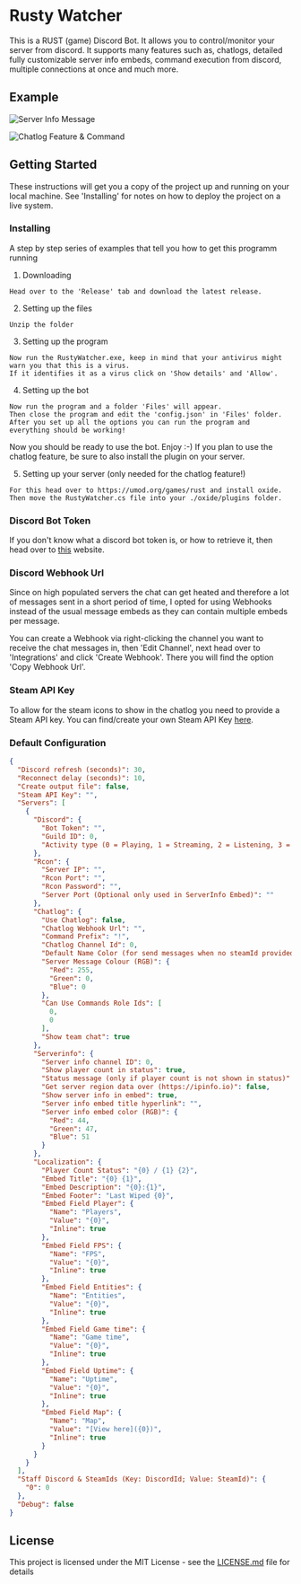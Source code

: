 # Rusty Watcher

This is a RUST (game) Discord Bot. It allows you to control/monitor your server from discord.
It supports many features such as, chatlogs, detailed fully customizable server info embeds, command execution from discord, 
multiple connections at once and much more.

## Example

![Server Info Message](https://i.imgur.com/4UkWPlD.png)

![Chatlog Feature & Command](https://i.imgur.com/LyFsqBT.png)

## Getting Started

These instructions will get you a copy of the project up and running on your local machine. See 'Installing' for notes on how to deploy the project on a live system.

### Installing

A step by step series of examples that tell you how to get this programm running

1. Downloading

```
Head over to the 'Release' tab and download the latest release.
```

2. Setting up the files

```
Unzip the folder
```

3. Setting up the program

```
Now run the RustyWatcher.exe, keep in mind that your antivirus might warn you that this is a virus.
If it identifies it as a virus click on 'Show details' and 'Allow'.
```

4. Setting up the bot

```
Now run the program and a folder 'Files' will appear.
Then close the program and edit the 'config.json' in 'Files' folder.
After you set up all the options you can run the program and everything should be working!
```

Now you should be ready to use the bot. Enjoy :-)
If you plan to use the chatlog feature, be sure to also install the plugin on your server.

5. Setting up your server (only needed for the chatlog feature!)

```
For this head over to https://umod.org/games/rust and install oxide.
Then move the RustyWatcher.cs file into your ./oxide/plugins folder.
```

### Discord Bot Token

If you don't know what a discord bot token is, or how to retrieve it, then head over to [this](https://github.com/reactiflux/discord-irc/wiki/Creating-a-discord-bot-&-getting-a-token) website. 

### Discord Webhook Url

Since on high populated servers the chat can get heated and therefore a lot of messages sent in a short period of time, 
I opted for using Webhooks instead of the usual message embeds as they can contain multiple embeds per message.

You can create a Webhook via right-clicking the channel you want to receive the chat messages in, then 'Edit Channel', 
next head over to 'Integrations' and click 'Create Webhook'. There you will find the option 'Copy Webhook Url'.

### Steam API Key

To allow for the steam icons to show in the chatlog you need to provide a Steam API key. You can find/create your own Steam API Key [here](https://steamcommunity.com/dev/apikey).

### Default Configuration

```json
{
  "Discord refresh (seconds)": 30,
  "Reconnect delay (seconds)": 10,
  "Create output file": false,
  "Steam API Key": "",
  "Servers": [
    {
      "Discord": {
        "Bot Token": "",
        "Guild ID": 0,
        "Activity type (0 = Playing, 1 = Streaming, 2 = Listening, 3 = Watching)": 0
      },
      "Rcon": {
        "Server IP": "",
        "Rcon Port": "",
        "Rcon Password": "",
        "Server Port (Optional only used in ServerInfo Embed)": ""
      },
      "Chatlog": {
        "Use Chatlog": false,
        "Chatlog Webhook Url": "",
        "Command Prefix": "!",
        "Chatlog Channel Id": 0,
        "Default Name Color (for send messages when no steamId provided)": "#af5",
        "Server Message Colour (RGB)": {
          "Red": 255,
          "Green": 0,
          "Blue": 0
        },
        "Can Use Commands Role Ids": [
          0,
          0
        ],
        "Show team chat": true
      },
      "Serverinfo": {
        "Server info channel ID": 0,
        "Show player count in status": true,
        "Status message (only if player count is not shown in status)": "",
        "Get server region data over (https://ipinfo.io)": false,
        "Show server info in embed": true,
        "Server info embed title hyperlink": "",
        "Server info embed color (RGB)": {
          "Red": 44,
          "Green": 47,
          "Blue": 51
        }
      },
      "Localization": {
        "Player Count Status": "{0} / {1} {2}",
        "Embed Title": "{0} {1}",
        "Embed Description": "{0}:{1}",
        "Embed Footer": "Last Wiped {0}",
        "Embed Field Player": {
          "Name": "Players",
          "Value": "{0}",
          "Inline": true
        },
        "Embed Field FPS": {
          "Name": "FPS",
          "Value": "{0}",
          "Inline": true
        },
        "Embed Field Entities": {
          "Name": "Entities",
          "Value": "{0}",
          "Inline": true
        },
        "Embed Field Game time": {
          "Name": "Game time",
          "Value": "{0}",
          "Inline": true
        },
        "Embed Field Uptime": {
          "Name": "Uptime",
          "Value": "{0}",
          "Inline": true
        },
        "Embed Field Map": {
          "Name": "Map",
          "Value": "[View here]({0})",
          "Inline": true
        }
      }
    }
  ],
  "Staff Discord & SteamIds (Key: DiscordId; Value: SteamId)": {
    "0": 0
  },
  "Debug": false
}
```

## License

This project is licensed under the MIT License - see the [LICENSE.md](LICENSE.md) file for details


